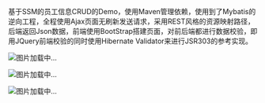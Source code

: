 基于SSM的员工信息CRUD的Demo，使用Maven管理依赖，使用到了Mybatis的逆向工程，全程使用Ajax页面无刷新发送请求，采用REST风格的资源映射路径，后端返回Json数据，前端使用BootStrap搭建页面，对前后端都进行数据校验，即用JQuery前端校验的同时使用Hibernate Validator来进行JSR303的参考实现。<br>

<img src="/images/主页.jpg" alt="图片加载中..."/><br>

<img src="/images/添加.jpg" alt="图片加载中..."/><br>

<img src="/images/修改.jpg" alt="图片加载中..."/><br>

